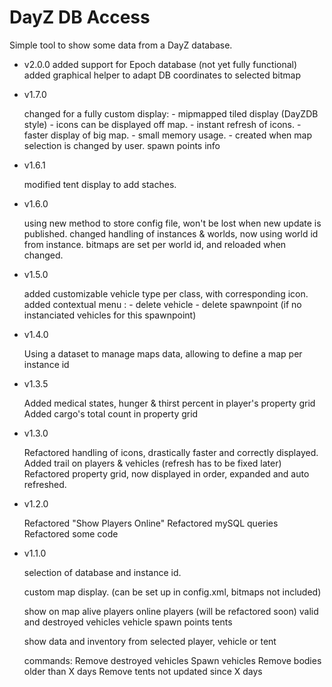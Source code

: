 DayZ DB Access
==============

Simple tool to show some data from a DayZ database.

- v2.0.0
	added support for Epoch database (not yet fully functional)
	added graphical helper to adapt DB coordinates to selected bitmap

- v1.7.0

	changed for a fully custom display:
		- mipmapped tiled display (DayZDB style)
		- icons can be displayed off map.
		- instant refresh of icons.
		- faster display of big map.
		- small memory usage.
		- created when map selection is changed by user.
	spawn points info

- v1.6.1

	modified tent display to add staches.

- v1.6.0

	using new method to store config file, won't be lost when new update is published.
	changed handling of instances & worlds, now using world id from instance.
	bitmaps are set per world id, and reloaded when changed.

- v1.5.0

	added customizable vehicle type per class, with corresponding icon.
	added contextual menu :
		- delete vehicle
		- delete spawnpoint (if no instanciated vehicles for this spawnpoint)

- v1.4.0

	Using a dataset to manage maps data, allowing to define a map per instance id 


- v1.3.5

	Added medical states, hunger & thirst percent in player's property grid
	Added cargo's total count in property grid

- v1.3.0

	Refactored handling of icons, drastically faster and correctly displayed.
	Added trail on players & vehicles (refresh has to be fixed later)
	Refactored property grid, now displayed in order, expanded and auto refreshed.

- v1.2.0

	Refactored "Show Players Online"
	Refactored mySQL queries
	Refactored some code

- v1.1.0

	selection of database and instance id.
	
	custom map display. (can be set up in config.xml, bitmaps not included)
	
	show on map
		alive players
		online players (will be refactored soon)
		valid and destroyed vehicles
		vehicle spawn points
		tents
	
	show data and inventory from selected player, vehicle or tent
	
	commands:
		Remove destroyed vehicles
		Spawn vehicles
		Remove bodies older than X days
		Remove tents not updated since X days

